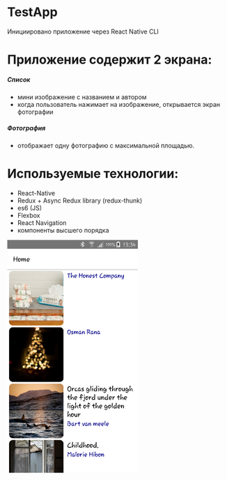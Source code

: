 # TestApp
Инициировано приложение через React Native CLI

# Приложение содержит 2 экрана:
##### Список
- мини изображение с названием и автором
- когда пользователь нажимает на изображение, открывается экран фотографии
##### Фотография
- отображает одну фотографию с максимальной площадью.

# Используемые технологии:
* React-Native
* Redux + Async Redux library (redux-thunk)
* es6 (JS)
* Flexbox
* React Navigation
* компоненты высшего порядка

<img src="/Screenshot_2019-11-30-13-34-54.png" width="300" heigth="500" />
